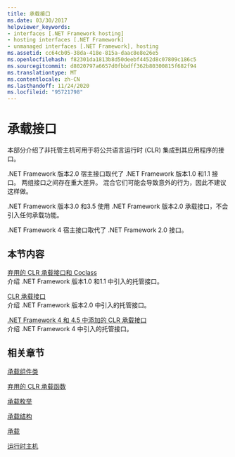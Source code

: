 ```yaml
---
title: 承载接口
ms.date: 03/30/2017
helpviewer_keywords:
- interfaces [.NET Framework hosting]
- hosting interfaces [.NET Framework]
- unmanaged interfaces [.NET Framework], hosting
ms.assetid: cc64cb05-38da-418e-815a-daac8e8e26e5
ms.openlocfilehash: f82301da1813b8d50deebf4452d8c07809c186c5
ms.sourcegitcommit: d8020797a6657d0fbbdff362b80300815f682f94
ms.translationtype: MT
ms.contentlocale: zh-CN
ms.lasthandoff: 11/24/2020
ms.locfileid: "95721798"
---
```

# <a name="hosting-interfaces"></a>承载接口

本部分介绍了非托管主机可用于将公共语言运行时 (CLR) 集成到其应用程序的接口。  
  
 .NET Framework 版本2.0 宿主接口取代了 .NET Framework 版本1.0 和1.1 接口。 两组接口之间存在重大差异。 混合它们可能会导致意外的行为，因此不建议这样做。  
  
 .NET Framework 版本3.0 和3.5 使用 .NET Framework 版本2.0 承载接口，不会引入任何承载功能。  
  
 .NET Framework 4 宿主接口取代了 .NET Framework 2.0 接口。
  
## <a name="in-this-section"></a>本节内容  

 [弃用的 CLR 承载接口和 Coclass](deprecated-clr-hosting-interfaces-and-coclasses.md)  
 介绍 .NET Framework 版本1.0 和1.1 中引入的托管接口。  
  
 [CLR 承载接口](clr-hosting-interfaces.md)  
 介绍 .NET Framework 版本2.0 中引入的托管接口。  
  
 [.NET Framework 4 和 4.5 中添加的 CLR 承载接口](clr-hosting-interfaces-added-in-the-net-framework-4-and-4-5.md)  
 介绍 .NET Framework 4 中引入的托管接口。  
  
## <a name="related-sections"></a>相关章节  

 [承载组件类](hosting-coclasses.md)  
  
 [弃用的 CLR 承载函数](deprecated-clr-hosting-functions.md)  
  
 [承载枚举](hosting-enumerations.md)  
  
 [承载结构](hosting-structures.md)  
  
 [承载](index.md)  
  
 [运行时主机](/previous-versions/dotnet/netframework-4.0/a51xd4ze(v=vs.100))
